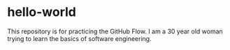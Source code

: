 # hello-world
This repository is for practicing the GitHub Flow.
I am a 30 year old woman trying to learn the basics of software engineering.
